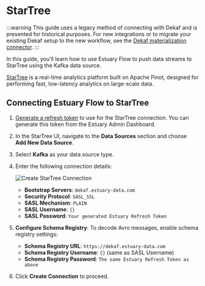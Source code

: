 # StarTree

:::warning
This guide uses a legacy method of connecting with Dekaf and is presented for historical purposes. For new integrations or to migrate your existing Dekaf setup to the new workflow, see the [Dekaf materialization connector](../materialization-connectors/Dekaf/dekaf.md).
:::

In this guide, you'll learn how to use Estuary Flow to push data streams to StarTree using the Kafka data source.

[StarTree](https://startree.ai/) is a real-time analytics platform built on Apache Pinot, designed for performing fast,
low-latency analytics on large-scale data.

## Connecting Estuary Flow to StarTree

1. [Generate a refresh token](/guides/how_to_generate_refresh_token) to use for the StarTree connection. You can
   generate this token from the Estuary Admin Dashboard.

2. In the StarTree UI, navigate to the **Data Sources** section and choose **Add New Data Source**.

3. Select **Kafka** as your data source type.

4. Enter the following connection details:

   ![Create StarTree Connection](https://storage.googleapis.com/estuary-marketing-strapi-uploads/uploads//startree_create_connection_548379d134/startree_create_connection_548379d134.png)

    - **Bootstrap Servers**: `dekaf.estuary-data.com`
    - **Security Protocol**: `SASL_SSL`
    - **SASL Mechanism**: `PLAIN`
    - **SASL Username**: `{}`
    - **SASL Password**: `Your generated Estuary Refresh Token`

5. **Configure Schema Registry**: To decode Avro messages, enable schema registry settings:

    - **Schema Registry URL**: `https://dekaf.estuary-data.com`
    - **Schema Registry Username**: `{}` (same as SASL Username)
    - **Schema Registry Password**: `The same Estuary Refresh Token as above`

6. Click **Create Connection** to proceed.
